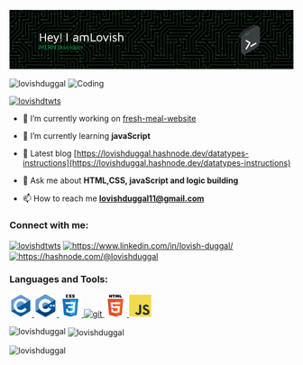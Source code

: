 ![MasterHead](./github-header-image.png)
<!-- <h1 align="center">Hi 👋, I'm Lovish Duggal</h1> -->
<!-- <h3 align="center">Learning DSA & MERN | #LearnInPublic | Open Source Enthusiastic | Blogs & Threadsionate</h3> -->
<img align="right" alt="Coding" width="400" src="https://media.tenor.com/GfSX-u7VGM4AAAAC/coding.gif">

<p align="left"> <img src="https://komarev.com/ghpvc/?username=lovishduggal&label=Profile%20views&color=0e75b6&style=flat" alt="lovishduggal" /> </p>

<p align="left"> <a href="https://twitter.com/lovishdtwts" target="blank"><img src="https://img.shields.io/twitter/follow/lovishdtwts?logo=twitter&style=for-the-badge" alt="lovishdtwts" /></a> </p>

- 🔭 I’m currently working on [fresh-meal-website](https://lovishduggal.github.io/fresh-meal-website/)

- 🌱 I’m currently learning **javaScript**

- 📝 Latest blog [https://lovishduggal.hashnode.dev/datatypes-instructions](https://lovishduggal.hashnode.dev/datatypes-instructions)

- 💬 Ask me about **HTML,CSS, javaScript and logic building**

- 📫 How to reach me **lovishduggal11@gmail.com**

<h3 align="left">Connect with me:</h3>
<p align="left">
<a href="https://twitter.com/lovishdtwts" target="blank"><img align="center" src="https://raw.githubusercontent.com/rahuldkjain/github-profile-readme-generator/master/src/images/icons/Social/twitter.svg" alt="lovishdtwts" height="30" width="40" /></a>
<a href="https://www.linkedin.com/in/lovish-duggal/" target="blank"><img align="center" src="https://raw.githubusercontent.com/rahuldkjain/github-profile-readme-generator/master/src/images/icons/Social/linked-in-alt.svg" alt="https://www.linkedin.com/in/lovish-duggal/" height="30" width="40" /></a>
<a href="https://hashnode.com/@lovishduggal" target="blank"><img align="center" src="https://raw.githubusercontent.com/rahuldkjain/github-profile-readme-generator/master/src/images/icons/Social/hashnode.svg" alt="https://hashnode.com/@lovishduggal" height="30" width="40" /></a>
</p>

<h3 align="left">Languages and Tools:</h3>
<p align="left"> <a href="https://www.cprogramming.com/" target="_blank" rel="noreferrer"> <img src="https://raw.githubusercontent.com/devicons/devicon/master/icons/c/c-original.svg" alt="c" width="40" height="40"/> </a> <a href="https://www.w3schools.com/cpp/" target="_blank" rel="noreferrer"> <img src="https://raw.githubusercontent.com/devicons/devicon/master/icons/cplusplus/cplusplus-original.svg" alt="cplusplus" width="40" height="40"/> </a> <a href="https://www.w3schools.com/css/" target="_blank" rel="noreferrer"> <img src="https://raw.githubusercontent.com/devicons/devicon/master/icons/css3/css3-original-wordmark.svg" alt="css3" width="40" height="40"/> </a> <a href="https://git-scm.com/" target="_blank" rel="noreferrer"> <img src="https://www.vectorlogo.zone/logos/git-scm/git-scm-icon.svg" alt="git" width="40" height="40"/> </a> <a href="https://www.w3.org/html/" target="_blank" rel="noreferrer"> <img src="https://raw.githubusercontent.com/devicons/devicon/master/icons/html5/html5-original-wordmark.svg" alt="html5" width="40" height="40"/> </a> <a href="https://developer.mozilla.org/en-US/docs/Web/JavaScript" target="_blank" rel="noreferrer"> <img src="https://raw.githubusercontent.com/devicons/devicon/master/icons/javascript/javascript-original.svg" alt="javascript" width="40" height="40"/> </a> </p>

<p><img align="left" src="https://github-readme-stats.vercel.app/api/top-langs?username=lovishduggal&show_icons=true&locale=en&layout=compact" alt="lovishduggal" /></p>

<p>&nbsp;<img align="center" src="https://github-readme-stats.vercel.app/api?username=lovishduggal&show_icons=true&locale=en" alt="lovishduggal" /></p>

<p><img align="center" src="https://github-readme-streak-stats.herokuapp.com/?user=lovishduggal&" alt="lovishduggal" /></p>
